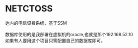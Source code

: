 # NETCTOSS
 达内的电信资费系统，基于SSM      
 <br>
 数据库使用的是我部署在虚拟机的oracle,也就是那个192.168.52.10
 <br>
 如果有人要用这个项目只需配置自己的数据库即可。

